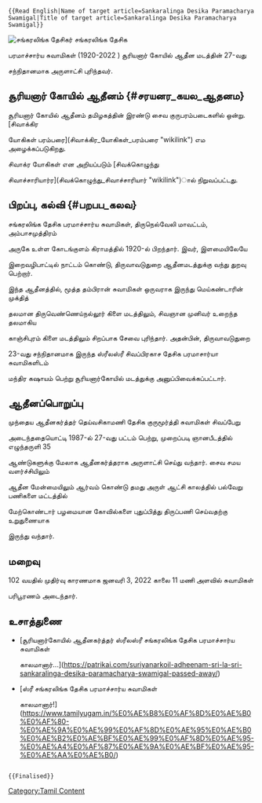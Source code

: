 ```{=mediawiki}
{{Read English|Name of target article=Sankaralinga Desika Paramacharya Swamigal|Title of target article=Sankaralinga Desika Paramacharya Swamigal}}
```
![சங்கரலிங்க தேசிகர்](சங்கரலிங்க_தேசிகர்.png "சங்கரலிங்க தேசிகர்") சங்கரலிங்க தேசிக
பரமாச்சார்ய சுவாமிகள் (1920-2022 ) சூரியனார் கோயில் ஆதீன மடத்தின் 27-வது
சந்நிதானமாக அருளாட்சி புரிந்தவர்.

## சூரியனார் கோயில் ஆதீனம் {#சரயனர_கயல_ஆதனம}

சூரியனார் கோயில் ஆதீனம் தமிழகத்தின் இரண்டு சைவ குருபரம்படைகளில் ஒன்று. [சிவாக்கிர
யோகிகள் பரம்பரை](சிவாக்கிர_யோகிகள்_பரம்பரை "wikilink") எம அழைக்கப்படுகிறது.
சிவாக்ர யோகிகள் என அறியப்படும் [சிவக்கொழுந்து
சிவாச்சாரியார்ர](சிவக்கொழுந்து_சிவாச்சாரியார் "wikilink")ால் நிறுவப்பட்டது.

## பிறப்பு, கல்வி {#பறபப_கலவ}

சங்கரலிங்க தேசிக பரமாச்சார்ய சுவாமிகள், திருநெல்வேலி மாவட்டம், அம்பாசமுத்திரம்
அருகே உள்ள கோடங்குளம் கிராமத்தில் 1920-ல் பிறந்தார். இவர், இளமையிலேயே
இறைவழிபாட்டில் நாட்டம் கொண்டு, திருவாவடுதுறை ஆதீனமடத்துக்கு வந்து துறவு பெற்றார்.
இந்த ஆதீனத்தில், மூத்த தம்பிரான் சுவாமிகள் ஒருவராக இருந்து மெய்கண்டாரின் முக்தித்
தலமான திருவெண்ணெய்நல்லூர் கிளை மடத்திலும், சிவஞான முனிவர் உறைந்த தலமாகிய
காஞ்சிபுரம் கிளை மடத்திலும் சிறப்பாக சேவை புரிந்தார். அதன்பின், திருவாவடுதுறை
23-வது சந்நிதானமாக இருந்த ஸ்ரீலஸ்ரீ சிவப்பிரகாச தேசிக பரமாசார்யா சுவாமிகளிடம்
மந்திர கஷாயம் பெற்று சூரியனார்கோயில் மடத்துக்கு அனுப்பிவைக்கப்பட்டார்.

## ஆதீனப்பொறுப்பு

முந்தைய ஆதீனகர்த்தர் தெய்வசிகாமணி தேசிக குருமூர்த்தி சுவாமிகள் சிவப்பேறு
அடைந்ததையொட்டி 1987-ல் 27-வது பட்டம் பெற்று, முறைப்படி ஞானபீடத்தில் எழுந்தருளி 35
ஆண்டுகளுக்கு மேலாக ஆதீனகர்த்தராக அருளாட்சி செய்து வந்தார். சைவ சமய வளர்ச்சியிலும்
ஆதீன மேன்மையிலும் ஆர்வம் கொண்டு தமது அருள் ஆட்சி காலத்தில் பல்வேறு பணிகளை மட்டத்தில்
மேற்கொண்டார் பழமையான கோவில்களை புதுப்பித்து திருப்பணி செய்வதற்கு உறுதுணையாக
இருந்து வந்தார்.

## மறைவு

102 வயதில் முதிர்வு காரணமாக ஜனவரி 3, 2022 காலை 11 மணி அளவில் சுவாமிகள்
பரிபூரணம் அடைந்தார்.

## உசாத்துணை

-   [சூரியனார்கோயில் ஆதீனகர்த்தர் ஸ்ரீலஸ்ரீ சங்கரலிங்க தேசிக பரமாச்சார்ய சுவாமிகள்
    காலமானார்...](https://patrikai.com/suriyanarkoil-adheenam-sri-la-sri-sankaralinga-desika-paramacharya-swamigal-passed-away/)
-   [ஸ்ரீ சங்கரலிங்க தேசிக பரமாச்சார்ய சுவாமிகள்
    காலமானார்!](https://www.tamilyugam.in/%E0%AE%B8%E0%AF%8D%E0%AE%B0%E0%AF%80-%E0%AE%9A%E0%AE%99%E0%AF%8D%E0%AE%95%E0%AE%B0%E0%AE%B2%E0%AE%BF%E0%AE%99%E0%AF%8D%E0%AE%95-%E0%AE%A4%E0%AF%87%E0%AE%9A%E0%AE%BF%E0%AE%95-%E0%AE%AA%E0%AE%B0/)

```{=mediawiki}
{{Finalised}}
```
[Category:Tamil Content](Category:Tamil_Content "wikilink")
